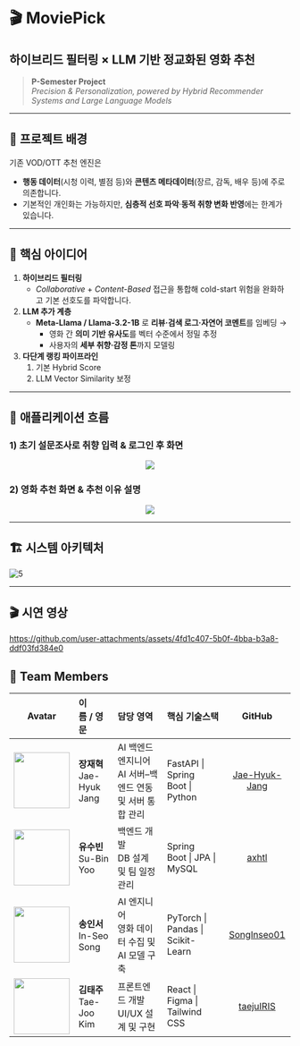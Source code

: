 # **🎬 MoviePick** 
## 하이브리드 필터링 × LLM 기반 정교화된 영화 추천
> **P-Semester Project**  
> _Precision & Personalization, powered by Hybrid Recommender Systems and Large Language Models_

---

## 📌 프로젝트 배경
기존 VOD/OTT 추천 엔진은  
- **행동 데이터**(시청 이력, 별점 등)와 **콘텐츠 메타데이터**(장르, 감독, 배우 등)에 주로 의존합니다.  
- 기본적인 개인화는 가능하지만, **심층적 선호 파악**·**동적 취향 변화 반영**에는 한계가 있습니다.  

---

## 🧠 핵심 아이디어
1. **하이브리드 필터링**  
   - _Collaborative_ + _Content-Based_ 접근을 통합해 cold-start 위험을 완화하고 기본 선호도를 파악합니다.  
2. **LLM 추가 계층**  
   - **Meta-Llama / Llama-3.2-1B** 로 **리뷰·검색 로그·자연어 코멘트**를 임베딩 →  
     - 영화 간 **의미 기반 유사도**를 벡터 수준에서 정밀 추정  
     - 사용자의 **세부 취향·감정 톤**까지 모델링  
3. **다단계 랭킹 파이프라인**  
   1) 기본 Hybrid Score  
   2) LLM Vector Similarity 보정  

---

## 📱 애플리케이션 흐름

### 1) 초기 설문조사로 취향 입력 & 로그인 후 화면

<div align="center">
  <img src="https://github.com/user-attachments/assets/fc4ae9ed-293a-4045-8584-749ff9b5e016">
</div>


### 2) 영화 추천 화면 & 추천 이유 설명 

<div align="center">
  <img src="https://github.com/user-attachments/assets/4ad0cb40-6cbc-48b2-9a90-700789580a42">
</div>

---


## 🏗️ 시스템 아키텍처

![5](https://github.com/user-attachments/assets/342b2f5f-ad51-4a2f-ae10-6e05441a8914)

---

## 🎬 시연 영상

https://github.com/user-attachments/assets/4fd1c407-5b0f-4bba-b3a8-ddf03fd384e0


## 👤 Team Members

| Avatar | 이름&nbsp;/&nbsp;영문 | 담당 영역 | 핵심 기술스택 | GitHub |
|:---:|:---|:---|:---|:---:|
| <img src="https://github.com/Jae-Hyuk-Jang.png" width="100"/> | **장재혁**<br/>Jae-Hyuk Jang | AI 백엔드 엔지니어<br/>AI 서버–백엔드 연동 및 서버 통합 관리 | FastAPI&nbsp;&#124; Spring Boot&nbsp;&#124; Python&nbsp; | [Jae-Hyuk-Jang](https://github.com/Jae-Hyuk-Jang) |
| <img src="https://github.com/axhtl.png" width="100"/> | **유수빈**<br/>Su-Bin Yoo | 백엔드 개발<br/>DB 설계 및 팀 일정 관리 | Spring Boot&nbsp;&#124; JPA&nbsp;&#124; MySQL | [axhtl](https://github.com/axhtl) |
| <img src="https://github.com/SongInseo01.png" width="100"/> | **송인서**<br/>In-Seo Song | AI 엔지니어<br/>영화 데이터 수집 및 AI 모델 구축 | PyTorch&nbsp;&#124; Pandas&nbsp;&#124; Scikit-Learn | [SongInseo01](https://github.com/SongInseo01) |
| <img src="https://github.com/taejuIRIS.png" width="100"/> | **김태주**<br/>Tae-Joo Kim | 프론트엔드 개발<br/>UI/UX 설계 및 구현 | React&nbsp;&#124; Figma&nbsp;&#124; Tailwind CSS | [taejuIRIS](https://github.com/taejuIRIS) |
